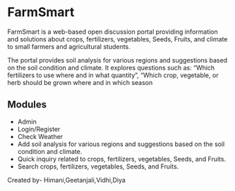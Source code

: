 # FarmSmart

FarmSmart is a web-based open discussion portal providing information and solutions about crops, fertilizers, vegetables, Seeds, Fruits, and climate to small farmers and agricultural students.<br>

The portal provides soil analysis for various regions and suggestions based on the soil condition and climate. It explores questions such as: “Which fertilizers to use where and in what quantity”, “Which crop, vegetable, or herb should be grown where and in which season<br>

## Modules
- Admin
- Login/Register
- Check Weather
- Add soil analysis for various regions and suggestions based on the soil condition and climate.
- Quick inquiry related to crops, fertilizers, vegetables, Seeds, and Fruits.
- Search crops, fertilizers, vegetables, Seeds, and Fruits.


Created by- Himani,Geetanjali,Vidhi,Diya
